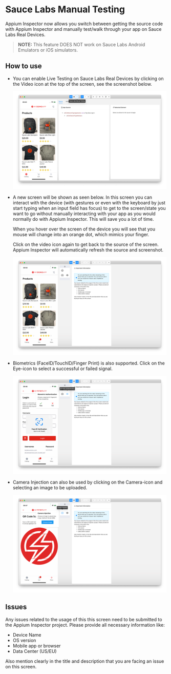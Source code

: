 # Sauce Labs Manual Testing

Appium Inspector now allows you switch between getting the source code with Appium Inspector and manually test/walk through your app on Sauce Labs Real Devices.

> **NOTE:** This feature DOES NOT work on Sauce Labs Android Emulators or iOS simulators.

## How to use

- You can enable Live Testing on Sauce Labs Real Devices by clicking on the Video icon at the top of the screen, see the screenshot below.

  ![Appium Inspector screenshot](./inspector-window-sauce.png)

- A new screen will be shown as seen below. In this screen you can interact with the device (with gestures or even with the keyboard by just start typing when an input field has focus) to get to the screen/state you want to go without manually interacting with your app as you would normally do with Appium Inspector. This will save you a lot of time.

  When you hover over the screen of the device you will see that you mouse will change into an orange dot, which mimics your finger.

  Click on the video icon again to get back to the source of the screen. Appium Inspector will automatically refresh the source and screenshot.

  ![Appium Inspector Sauce Manual Testing](./sauce-manual-testing.png)

- Biometrics (FaceID/TouchID/Finger Print) is also supported. Click on the Eye-icon to select a successful or failed signal.

  ![Appium Inspector Sauce Manual Testing](./sauce-manual-testing-biometrics.png)

- Camera Injection can also be used by clicking on the Camera-icon and selecting an image to be uploaded.

  ![Appium Inspector Sauce Manual Testing](./sauce-manual-testing-camera-injection.png)

## Issues

Any issues related to the usage of this this screen need to be submitted to the Appium Inspector project. Please provide all necessary information like:

- Device Name
- OS version
- Mobile app or browser
- Data Center (US/EU)

Also mention clearly in the title and description that you are facing an issue on this screen.
